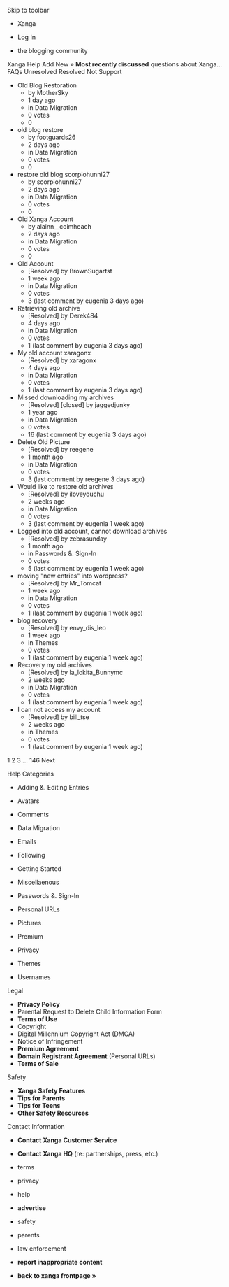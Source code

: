 Skip to toolbar

*   Xanga

*   Log In

*   the blogging community

Xanga Help Add New » **Most recently discussed** questions about Xanga… FAQs Unresolved Resolved Not Support

*   Old Blog Restoration
    *   by MotherSky
    *   1 day ago
    *   in Data Migration
    *   0 votes
    *   0
*   old blog restore
    *   by footguards26
    *   2 days ago
    *   in Data Migration
    *   0 votes
    *   0
*   restore old blog scorpiohunni27
    *   by scorpiohunni27
    *   2 days ago
    *   in Data Migration
    *   0 votes
    *   0
*   Old Xanga Account
    *   by alainn\_\_coimheach
    *   2 days ago
    *   in Data Migration
    *   0 votes
    *   0
*   Old Account
    *   \[Resolved\] by BrownSugartst
    *   1 week ago
    *   in Data Migration
    *   0 votes
    *   3 (last comment by eugenia 3 days ago)
*   Retrieving old archive
    *   \[Resolved\] by Derek484
    *   4 days ago
    *   in Data Migration
    *   0 votes
    *   1 (last comment by eugenia 3 days ago)
*   My old account xaragonx
    *   \[Resolved\] by xaragonx
    *   4 days ago
    *   in Data Migration
    *   0 votes
    *   1 (last comment by eugenia 3 days ago)
*   Missed downloading my archives
    *   \[Resolved\] \[closed\] by jaggedjunky
    *   1 year ago
    *   in Data Migration
    *   0 votes
    *   16 (last comment by eugenia 3 days ago)
*   Delete Old Picture
    *   \[Resolved\] by reegene
    *   1 month ago
    *   in Data Migration
    *   0 votes
    *   3 (last comment by reegene 3 days ago)
*   Would like to restore old archives
    *   \[Resolved\] by iloveyouchu
    *   2 weeks ago
    *   in Data Migration
    *   0 votes
    *   3 (last comment by eugenia 1 week ago)
*   Logged into old account, cannot download archives
    *   \[Resolved\] by zebrasunday
    *   1 month ago
    *   in Passwords &. Sign-In
    *   0 votes
    *   5 (last comment by eugenia 1 week ago)
*   moving "new entries" into wordpress?
    *   \[Resolved\] by Mr\_Tomcat
    *   1 week ago
    *   in Data Migration
    *   0 votes
    *   1 (last comment by eugenia 1 week ago)
*   blog recovery
    *   \[Resolved\] by envy\_dis\_leo
    *   1 week ago
    *   in Themes
    *   0 votes
    *   1 (last comment by eugenia 1 week ago)
*   Recovery my old archives
    *   \[Resolved\] by la\_lokita\_Bunnymc
    *   2 weeks ago
    *   in Data Migration
    *   0 votes
    *   1 (last comment by eugenia 1 week ago)
*   I can not access my account
    *   \[Resolved\] by bill\_tse
    *   2 weeks ago
    *   in Themes
    *   0 votes
    *   1 (last comment by eugenia 1 week ago)

1 2 3 ... 146 Next

Help Categories

*   Adding &. Editing Entries
*   Avatars
*   Comments
*   Data Migration
*   Emails
*   Following
*   Getting Started
*   Miscellaenous

*   Passwords &. Sign-In
*   Personal URLs
*   Pictures
*   Premium
*   Privacy
*   Themes
*   Usernames

Legal

*   **Privacy Policy**
*   Parental Request to Delete Child Information Form
*   **Terms of Use**
*   Copyright
*   Digital Millennium Copyright Act (DMCA)
*   Notice of Infringement
*   **Premium Agreement**
*   **Domain Registrant Agreement** (Personal URLs)
*   **Terms of Sale**

Safety

*   **Xanga Safety Features**
*   **Tips for Parents**
*   **Tips for Teens**
*   **Other Safety Resources**

Contact Information

*   **Contact Xanga Customer Service**
*   **Contact Xanga HQ** (re: partnerships, press, etc.)

*   terms
*   privacy
*   help
*   **advertise**

*   safety
*   parents
*   law enforcement
*   **report inappropriate content**

*   **back to xanga frontpage »**